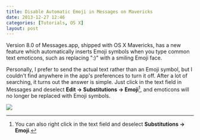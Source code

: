 ```yaml
---
title: Disable Automatic Emoji in Messages on Mavericks
date: 2013-12-27 12:46
categories: [Tutorials, OS X]
layout: post
---
```


Version 8.0 of Messages.app, shipped with OS X Mavericks, has a new feature which automatically inserts Emoji symbols when you type common text emoticons, such as replacing ":)" with a smiling Emoji face. 

Personally, I prefer to send the actual text rather than an Emoji symbol, but I couldn't find anywhere in the app's preferences to turn it off. After a lot of searching, it turns out the answer is simple. Just click in the text field in Messages and deselect **Edit → Substitutions → Emoji**[^1], and emoticons will no longer be replaced with Emoji symbols.

![][img1]

[^1]: You can also right click in the text field and deselect **Substitutions → Emoji**.

[img1]: /images/2013/12/27/Disable_Emoji.png
